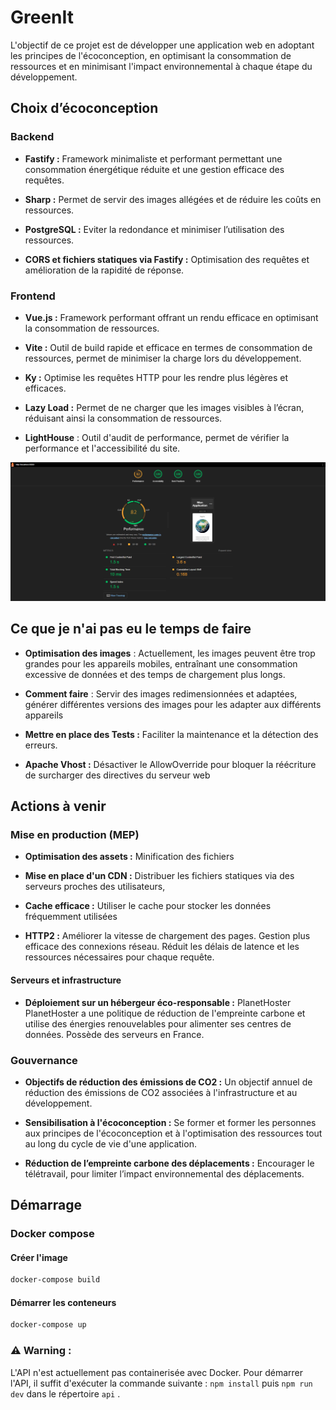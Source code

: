 # GreenIt
L'objectif de ce projet est de développer une application web en adoptant les principes de l'écoconception, en optimisant la consommation de ressources et en minimisant l'impact environnemental à chaque étape du développement.
## Choix d’écoconception

### Backend
- **Fastify :** Framework minimaliste et performant permettant une consommation énergétique réduite et une gestion efficace des requêtes.

- **Sharp :** Permet de servir des images allégées et de réduire les coûts en ressources.

- **PostgreSQL :** Eviter la redondance et minimiser l’utilisation des ressources.

- **CORS et fichiers statiques via Fastify :** Optimisation des requêtes et amélioration de la rapidité de réponse.

### Frontend

- **Vue.js :** Framework performant offrant un rendu efficace en optimisant la consommation de ressources.

- **Vite :** Outil de build rapide et efficace en termes de consommation de ressources, permet de minimiser la charge lors du développement.

- **Ky :** Optimise les requêtes HTTP pour les rendre plus légères et efficaces.

- **Lazy Load :** Permet de ne charger que les images visibles à l’écran, réduisant ainsi la consommation de ressources.

- **LightHouse** : Outil d'audit de performance, permet de vérifier la performance et l'accessibilité du site.

![Image du lightouse du projet](./lighthouse.png)

## Ce que je n'ai pas eu le temps de faire
- **Optimisation des images** : 
Actuellement, les images peuvent être trop grandes pour les appareils mobiles, entraînant une consommation excessive de données et des temps de chargement plus longs.

- **Comment faire** : Servir des images redimensionnées et adaptées, générer différentes versions des images pour les adapter aux différents appareils

- **Mettre en place des Tests :** Faciliter la maintenance et la détection des erreurs.

- **Apache Vhost :**  Désactiver le AllowOverride pour bloquer la réécriture
de surcharger des directives du serveur web

## Actions à venir

### Mise en production (MEP)
- **Optimisation des assets :**  Minification des fichiers  

- **Mise en place d'un CDN :** Distribuer les fichiers statiques via des serveurs proches des utilisateurs,

- **Cache efficace :** Utiliser le cache pour stocker les données fréquemment utilisées

- **HTTP2 :** Améliorer la vitesse de chargement des pages. Gestion plus efficace des connexions réseau. Réduit les délais de latence et les ressources nécessaires pour chaque requête.

#### Serveurs et infrastructure 
- **Déploiement sur un hébergeur éco-responsable :** PlanetHoster
PlanetHoster a une politique de réduction de l'empreinte carbone et utilise des énergies renouvelables pour alimenter ses centres de données. Possède des serveurs en France. 

### Gouvernance
- **Objectifs de réduction des émissions de CO2 :** 
 Un objectif annuel de réduction des émissions de CO2 associées à l'infrastructure et au développement.

- **Sensibilisation à l'écoconception :**
  Se former et former les personnes aux principes de l'écoconception et à l'optimisation des ressources tout au long du cycle de vie d'une application. 


- **Réduction de l’empreinte carbone des déplacements :**
  Encourager le télétravail, pour limiter l’impact environnemental des déplacements.



## Démarrage

### Docker compose
#### Créer l'image
```bash
docker-compose build
```
#### Démarrer les conteneurs
```bash
docker-compose up
```
### ⚠️ **Warning :**
L'API n'est actuellement pas containerisée avec Docker. Pour démarrer l'API, il suffit d'exécuter la commande suivante : `npm install` puis `npm run dev` dans le répertoire `api` .


